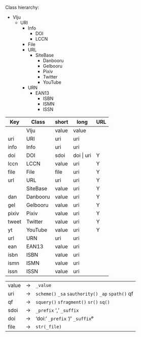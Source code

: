 Class hierarchy:

* Vlju
  * URI
    * Info
      * DOI
      * LCCN
    * File
    * URL
        * SiteBase
            * Danbooru
            * Gelbooru
            * Pixiv
            * Twitter
            * YouTube
    * URN
      * EAN13
        * ISBN
        * ISMN
        * ISSN


| Key   | Class                | short         | long          | URL |
|-------|----------------------|---------------|---------------|-----|
|       | Vlju                 | value         | value         |     |
| uri   |   URI                | uri           | uri           |     |
| info  |     Info             | uri           | uri           |     |
| doi   |       DOI            | sdoi          | doi \| uri    |  Y  |
| lccn  |       LCCN           | value         | uri           |  Y  |
| file  |     File             | file          | uri           |  Y  |
| url   |     URL              | uri           | uri           |  Y  |
|       |         SiteBase     | value         | uri           |  Y  |
| dan   |             Danbooru | value         | uri           |  Y  |
| gel   |             Gelbooru | value         | uri           |  Y  |
| pixiv |             Pixiv    | value         | uri           |  Y  |
| tweet |             Twitter  | value         | uri           |  Y  |
| yt    |             YouTube  | value         | uri           |  Y  |
| url   |     URN              | uri           | uri           |     |
| ean   |       EAN13          | value         | uri           |     |
| isbn  |         ISBN         | value         | uri           |     |
| ismn  |         ISMN         | value         | uri           |     |
| issn  |         ISSN         | value         | uri           |     |


|       |   |                                                               |
|-------|---|---------------------------------------------------------------|
| value | → | `_value`                                                      |
| uri   | → | `scheme()` `_sa` `sauthority()` `_ap` `spath()` qf            |
| qf    | → | `squery()` `sfragment()` `sr()` `sq()`                        |
| sdoi  | → | `_prefix` ‘,’ `_suffix`                                       |
| doi   | → | ‘doi:’ `_prefix` ‘/’ `_suffix`ᵖ                               |
| file  | → | `str(_file)`                                                  |
